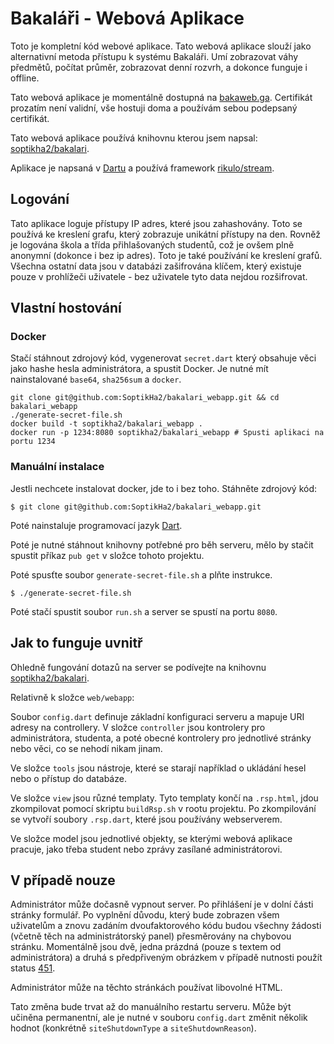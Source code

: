# Bakaláři - Webová Aplikace

Toto je kompletní kód webové aplikace. Tato webová aplikace slouží jako alternativní metoda přístupu k systému Bakaláři. Umí zobrazovat váhy předmětů, počítat průměr, zobrazovat denní rozvrh, a dokonce funguje i offline.

Tato webová aplikace je momentálně dostupná na [bakaweb.ga](https://bakaweb.ga/). Certifikát prozatím není validní, vše hostuji doma a používám sebou podepsaný certifikát.

Tato webová aplikace používá knihovnu kterou jsem napsal: [soptikha2/bakalari](https://github.com/soptikha2/bakalari).

Aplikace je napsaná v [Dartu](https://dartlang.org) a používá framework [rikulo/stream](https://github.com/rikulo/stream/).

## Logování

Tato aplikace loguje přístupy IP adres, které jsou zahashovány. Toto se používá ke kreslení grafu, který zobrazuje unikátní přístupy na den. Rovněž je logována škola a třída přihlašovaných studentů, což je ovšem plně anonymní (dokonce i bez ip adres). Toto je také používání ke kreslení grafů. Všechna ostatní data jsou v databázi zašifrována klíčem, který existuje pouze v prohlížeči uživatele - bez uživatele tyto data nejdou rozšifrovat.

## Vlastní hostování

### Docker

Stačí stáhnout zdrojový kód, vygenerovat `secret.dart` který obsahuje věci jako hashe hesla administrátora, a spustit Docker. Je nutné mít nainstalované `base64`, `sha256sum` a `docker`.
```
git clone git@github.com:SoptikHa2/bakalari_webapp.git && cd bakalari_webapp
./generate-secret-file.sh
docker build -t soptikha2/bakalari_webapp .
docker run -p 1234:8080 soptikha2/bakalari_webapp # Spusti aplikaci na portu 1234
```

### Manuální instalace

Jestli nechcete instalovat docker, jde to i bez toho. Stáhněte zdrojový kód:

```
$ git clone git@github.com:SoptikHa2/bakalari_webapp.git
```

Poté nainstaluje programovací jazyk [Dart](dartlang.org).

Poté je nutné stáhnout knihovny potřebné pro běh serveru, mělo by stačit spustit příkaz `pub get` v složce tohoto projektu.

Poté spusťte soubor `generate-secret-file.sh` a plňte instrukce.
```
$ ./generate-secret-file.sh
```

Poté stačí spustit soubor `run.sh` a server se spustí na portu `8080`.

## Jak to funguje uvnitř

Ohledně fungování dotazů na server se podívejte na knihovnu [soptikha2/bakalari](https://github.com/soptikha2/bakalari).

Relativně k složce `web/webapp`:

Soubor `config.dart` definuje základní konfiguraci serveru a mapuje URI adresy na controllery. V složce `controller` jsou kontrolery pro administrátora, studenta, a poté obecné kontrolery pro jednotlivé stránky nebo věci, co se nehodí nikam jinam.

Ve složce `tools` jsou nástroje, které se starají například o ukládání hesel nebo o přístup do databáze.

Ve složce `view` jsou různé templaty. Tyto templaty končí na `.rsp.html`, jdou zkompilovat pomocí skriptu `buildRsp.sh` v rootu projektu. Po zkompilování se vytvoří soubory `.rsp.dart`, které jsou používány webserverem.

Ve složce model jsou jednotlivé objekty, se kterými webová aplikace pracuje, jako třeba student nebo zprávy zasílané administrátorovi.

## V případě nouze

Administrátor může dočasně vypnout server. Po přihlášení je v dolní části stránky formulář. Po vyplnění důvodu, který bude zobrazen všem uživatelům a znovu zadáním dvoufaktorového kódu budou všechny žádosti (včetně těch na administrátorský panel) přesměrovány na chybovou stránku. Momentálně jsou dvě, jedna prázdná (pouze s textem od administrátora) a druhá s předpřiveným obrázkem v případě nutnosti použít status [451](https://en.wikipedia.org/wiki/HTTP_451).

Administrátor může na těchto stránkách používat libovolné HTML.

Tato změna bude trvat až do manuálního restartu serveru. Může být učiněna permanentní, ale je nutné v souboru `config.dart` změnit několik hodnot (konkrétně `siteShutdownType` a `siteShutdownReason`).
